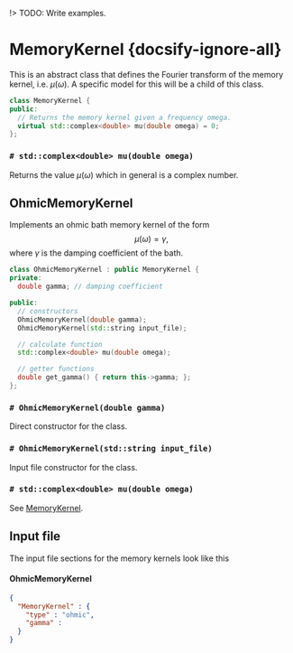 !> TODO: Write examples.

# MemoryKernel {docsify-ignore-all}
This is an abstract class that defines the Fourier transform of the memory kernel, i.e. $\mu(\omega)$.
A specific model for this will be a child of this class.
```cpp
class MemoryKernel {
public:
  // Returns the memory kernel given a frequency omega.
  virtual std::complex<double> mu(double omega) = 0;
};
```

### `# std::complex<double> mu(double omega)`
Returns the value $\mu(\omega)$ which in general is a complex number.

## OhmicMemoryKernel
Implements an ohmic bath memory kernel of the form
$$
\mu(\omega) = \gamma,
$$
where $\gamma$ is the damping coefficient of the bath.

```cpp
class OhmicMemoryKernel : public MemoryKernel {
private:
  double gamma; // damping coefficient

public:
  // constructors
  OhmicMemoryKernel(double gamma);
  OhmicMemoryKernel(std::string input_file);

  // calculate function
  std::complex<double> mu(double omega);

  // getter functions
  double get_gamma() { return this->gamma; };
};
```

### `# OhmicMemoryKernel(double gamma)`
Direct constructor for the class.

### `# OhmicMemoryKernel(std::string input_file)`
Input file constructor for the class.

### `# std::complex<double> mu(double omega)`
See [MemoryKernel](#MemoryKernel).

## Input file
The input file sections for the memory kernels look like this

<!-- tabs:start -->
#### **OhmicMemoryKernel**
```json
{
  "MemoryKernel" : {
    "type" : "ohmic",
    "gamma" : 
  }
}
```
<!-- tabs:end -->
